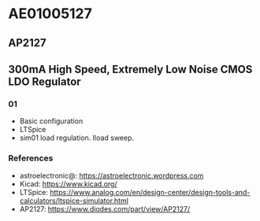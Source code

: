 # AE01005127

## AP2127

## 300mA High Speed, Extremely Low Noise CMOS LDO Regulator

### 01

- Basic configuration
- LTSpice
- sim01 load regulation. Iload sweep.

### References

- astroelectronic@: https://astroelectronic.wordpress.com
- Kicad: https://www.kicad.org/
- LTSpice: https://www.analog.com/en/design-center/design-tools-and-calculators/ltspice-simulator.html
- AP2127: https://www.diodes.com/part/view/AP2127/

